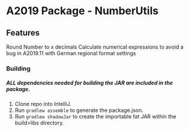 # A2019 Package - NumberUtils

## Features
Round Number to x decimals
Calculate numerical expressions to avoid a bug in A2019.11 with German regional format settings
    
    
### Building
##### ALL dependencies needed for building the JAR are included in the package.
1. Clone repo into IntelliJ.
2. Run `gradlew assemble` to generate the package.json.
3. Run `gradlew shadowJar` to create the importable fat JAR within the build>libs directory.